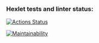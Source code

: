 ### Hexlet tests and linter status:
[![Actions Status](https://github.com/Eugene198836/java-project-61/actions/workflows/hexlet-check.yml/badge.svg)](https://github.com/Eugene198836/java-project-61/actions)

[![Maintainability](https://api.codeclimate.com/v1/badges/1f60b856186bc6589473/maintainability)](https://codeclimate.com/github/Eugene198836/java-project-61/maintainability)
